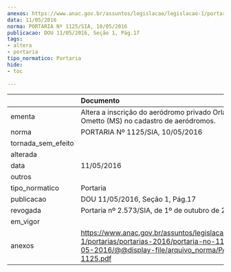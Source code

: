 ```yaml
---
anexos: https://www.anac.gov.br/assuntos/legislacao/legislacao-1/portarias/portarias-2016/portaria-no-1125-sia-10-05-2016/@@display-file/arquivo_norma/PA2016-1125.pdf
data: 11/05/2016
norma: PORTARIA Nº 1125/SIA, 10/05/2016
publicacao: DOU 11/05/2016, Seção 1, Pág.17
tags:
- altera
- portaria
tipo_normatico: Portaria
hide: 
- toc 
 
---
```


|                    | Documento                                                                                                                                                      |
|:-------------------|:---------------------------------------------------------------------------------------------------------------------------------------------------------------|
| ementa             | Altera a inscrição do aeródromo privado Orlando Chesini Ometto (MS) no cadastro de aeródromos.                                                                 |
| norma              | PORTARIA Nº 1125/SIA, 10/05/2016                                                                                                                               |
| tornada_sem_efeito |                                                                                                                                                                |
| alterada           |                                                                                                                                                                |
| data               | 11/05/2016                                                                                                                                                     |
| outros             |                                                                                                                                                                |
| tipo_normatico     | Portaria                                                                                                                                                       |
| publicacao         | DOU 11/05/2016, Seção 1, Pág.17                                                                                                                                |
| revogada           | Portaria nº 2.573/SIA, de 1º de outubro de 2020.                                                                                                               |
| em_vigor           |                                                                                                                                                                |
| anexos             | https://www.anac.gov.br/assuntos/legislacao/legislacao-1/portarias/portarias-2016/portaria-no-1125-sia-10-05-2016/@@display-file/arquivo_norma/PA2016-1125.pdf |
